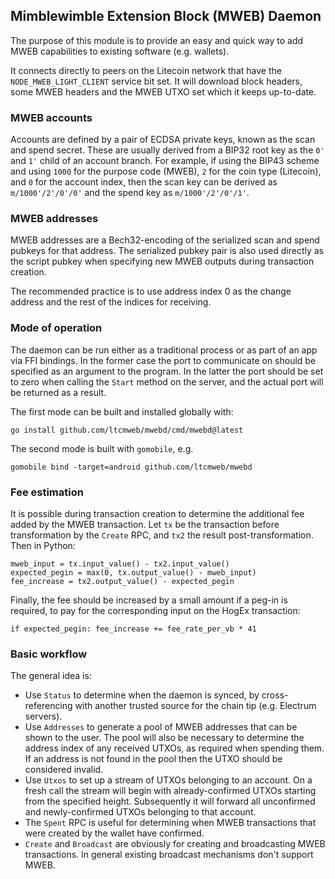 ## Mimblewimble Extension Block (MWEB) Daemon

The purpose of this module is to provide an easy and quick way to add MWEB
capabilities to existing software (e.g. wallets).

It connects directly to peers on the Litecoin network that have the
`NODE_MWEB_LIGHT_CLIENT` service bit set. It will download block headers, some
MWEB headers and the MWEB UTXO set which it keeps up-to-date.

### MWEB accounts

Accounts are defined by a pair of ECDSA private keys, known as the scan and
spend secret. These are usually derived from a BIP32 root key as the `0'` and
`1'` child of an account branch. For example, if using the BIP43 scheme and
using `1000` for the purpose code (MWEB), `2` for the coin type (Litecoin), and
`0` for the account index, then the scan key can be derived as
`m/1000'/2'/0'/0'` and the spend key as `m/1000'/2'/0'/1'`.

### MWEB addresses

MWEB addresses are a Bech32-encoding of the serialized scan and spend pubkeys
for that address. The serialized pubkey pair is also used directly as the script
pubkey when specifying new MWEB outputs during transaction creation.

The recommended practice is to use address index 0 as the change address and the
rest of the indices for receiving.

### Mode of operation

The daemon can be run either as a traditional process or as part of an app via
FFI bindings. In the former case the port to communicate on should be specified
as an argument to the program. In the latter the port should be set to zero when
calling the `Start` method on the server, and the actual port will be returned
as a result.

The first mode can be built and installed globally with:

    go install github.com/ltcmweb/mwebd/cmd/mwebd@latest

The second mode is built with `gomobile`, e.g.

    gomobile bind -target=android github.com/ltcmweb/mwebd

### Fee estimation

It is possible during transaction creation to determine the additional fee added
by the MWEB transaction. Let `tx` be the transaction before transformation by
the `Create` RPC, and `tx2` the result post-transformation. Then in Python:

    mweb_input = tx.input_value() - tx2.input_value()
    expected_pegin = max(0, tx.output_value() - mweb_input)
    fee_increase = tx2.output_value() - expected_pegin

Finally, the fee should be increased by a small amount if a peg-in is required,
to pay for the corresponding input on the HogEx transaction:

    if expected_pegin: fee_increase += fee_rate_per_vb * 41

### Basic workflow

The general idea is:
- Use `Status` to determine when the daemon is synced, by cross-referencing with
another trusted source for the chain tip (e.g. Electrum servers).
- Use `Addresses` to generate a pool of MWEB addresses that can be shown to the
user. The pool will also be necessary to determine the address index of any
received UTXOs, as required when spending them. If an address is not found in
the pool then the UTXO should be considered invalid.
- Use `Utxos` to set up a stream of UTXOs belonging to an account. On a fresh
call the stream will begin with already-confirmed UTXOs starting from the
specified height. Subsequently it will forward all unconfirmed and
newly-confirmed UTXOs belonging to that account.
- The `Spent` RPC is useful for determining when MWEB transactions that were
created by the wallet have confirmed.
- `Create` and `Broadcast` are obviously for creating and broadcasting MWEB
transactions. In general existing broadcast mechanisms don't support MWEB.
